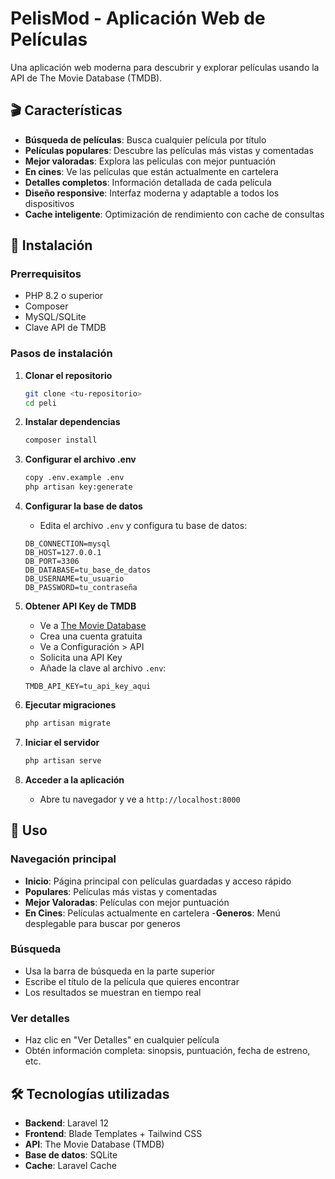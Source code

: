 # PelisMod - Aplicación Web de Películas

Una aplicación web moderna para descubrir y explorar películas usando la API de The Movie Database (TMDB).

## 🎬 Características

- **Búsqueda de películas**: Busca cualquier película por título
- **Películas populares**: Descubre las películas más vistas y comentadas
- **Mejor valoradas**: Explora las películas con mejor puntuación
- **En cines**: Ve las películas que están actualmente en cartelera
- **Detalles completos**: Información detallada de cada película
- **Diseño responsive**: Interfaz moderna y adaptable a todos los dispositivos
- **Cache inteligente**: Optimización de rendimiento con cache de consultas

## 🚀 Instalación

### Prerrequisitos

- PHP 8.2 o superior
- Composer
- MySQL/SQLite
- Clave API de TMDB

### Pasos de instalación

1. **Clonar el repositorio**
   ```bash
   git clone <tu-repositorio>
   cd peli
   ```

2. **Instalar dependencias**
   ```bash
   composer install
   ```

3. **Configurar el archivo .env**
   ```bash
   copy .env.example .env
   php artisan key:generate
   ```

4. **Configurar la base de datos**
   - Edita el archivo `.env` y configura tu base de datos:
   ```env
   DB_CONNECTION=mysql
   DB_HOST=127.0.0.1
   DB_PORT=3306
   DB_DATABASE=tu_base_de_datos
   DB_USERNAME=tu_usuario
   DB_PASSWORD=tu_contraseña
   ```

5. **Obtener API Key de TMDB**
   - Ve a [The Movie Database](https://www.themoviedb.org/)
   - Crea una cuenta gratuita
   - Ve a Configuración > API
   - Solicita una API Key
   - Añade la clave al archivo `.env`:
   ```env
   TMDB_API_KEY=tu_api_key_aqui
   ```

6. **Ejecutar migraciones**
   ```bash
   php artisan migrate
   ```

7. **Iniciar el servidor**
   ```bash
   php artisan serve
   ```

8. **Acceder a la aplicación**
   - Abre tu navegador y ve a `http://localhost:8000`

## 📱 Uso

### Navegación principal
- **Inicio**: Página principal con películas guardadas y acceso rápido
- **Populares**: Películas más vistas y comentadas
- **Mejor Valoradas**: Películas con mejor puntuación
- **En Cines**: Películas actualmente en cartelera
-**Generos**: Menú desplegable para buscar por generos

### Búsqueda
- Usa la barra de búsqueda en la parte superior
- Escribe el título de la película que quieres encontrar
- Los resultados se muestran en tiempo real

### Ver detalles
- Haz clic en "Ver Detalles" en cualquier película
- Obtén información completa: sinopsis, puntuación, fecha de estreno, etc.

## 🛠️ Tecnologías utilizadas

- **Backend**: Laravel 12
- **Frontend**: Blade Templates + Tailwind CSS
- **API**: The Movie Database (TMDB)
- **Base de datos**: SQLite
- **Cache**: Laravel Cache

